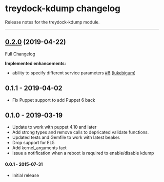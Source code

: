 # treydock-kdump changelog

Release notes for the treydock-kdump module.

------------------------------------------

## [0.2.0](https://github.com/treydock/puppet-kdump/tree/0.2.0) (2019-04-22)
[Full Changelog](https://github.com/treydock/puppet-kdump/compare/0.1.1...0.2.0)

**Implemented enhancements:**

- ability to specify different service parameters [\#8](https://github.com/treydock/puppet-kdump/pull/8) ([lukebigum](https://github.com/lukebigum))

## 0.1.1 - 2019-04-02

* Fix Puppet support to add Puppet 6 back

## 0.1.0 - 2019-03-19

* Update to work with puppet 4.10 and later
* Add strong types and remove calls to
  depricated validate functions.
* Updated tests and Gemfile to  work with
  latest beaker.
* Drop support for EL5
* Add kernel_arguments fact
* Issue a notification when a reboot is required to enable/disable kdump

#### 0.0.1 - 2015-07-31

* Initial release
